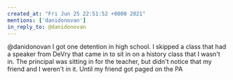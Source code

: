 ```yaml
---
created_at: "Fri Jun 25 22:51:52 +0000 2021"
mentions: ['danidonovan']
in_reply_to: @danidonovan
---
```


@danidonovan I got one detention in high school. I skipped a class that had a speaker from DeVry that came in to sit in on a history class that I wasn't in. The principal was sitting in for the teacher, but didn't notice that my friend and I weren't in it. Until my friend got paged on the PA